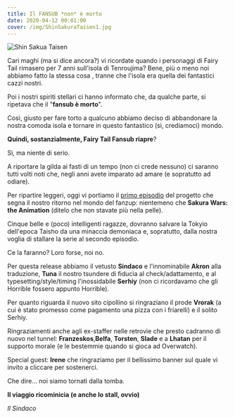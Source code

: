 ```yaml
---
title: Il FANSUB *non* è morto
date: 2020-04-12 00:01:00
cover: /img/ShinSakuraTaisen1.jpg
---
```


![Shin Sakua Taisen](/img/ShinSakuraTaisen1.jpg)

Cari maghi (ma si dice ancora?) vi ricordate quando i personaggi di Fairy Tail rimasero per 7 anni sull'isola di Tenroujima? Bene, più o meno noi abbiamo fatto la stessa cosa , tranne che l'isola era quella dei fantastici cazzi nostri.

Poi i nostri spiriti stellari ci hanno informato che, da qualche parte, si ripetava che il "**fansub è morto**".

Così, giusto per fare torto a qualcuno abbiamo deciso di abbandonare la nostra comoda isola e tornare in questo fantastico (sì, crediamoci) mondo.

**Quindi, sostanzialmente, Fairy Tail Fansub riapre**?

Sì, ma niente di serio.

A riportare la gilda ai fasti di un tempo (non ci crede nessuno) ci saranno tutti volti noti che, negli anni avete imparato ad amare (e sopratutto ad odiare).

Per ripartire leggeri, oggi vi portiamo il [primo episodio](https://nyaa.si/view/1237362) del progetto che segna il nostro ritorno nel mondo del fanzup: nientemeno che **Sakura Wars: the Animation** (ditelo che non stavate più nella pelle).

Cinque belle e (poco) intelligenti ragazze, dovranno salvare la Tokyio dell'epoca Taisho da una minaccia demoniaca e, sopratutto, dalla nostra voglia di stallare la serie al secondo episodio.

Ce la faranno? Loro forse, noi no.

Per questa release abbiamo il vetusto **Sindaco** e l'innominabile **Akron** alla traduzione, **Tuna** il nostro tsundere di fiducia al check/adattamento, e al typesetting/style/timing l'inossidabile **Serhiy** (non ci ricordavamo che gli Horrible fossero appunto Horrible).

Per quanto riguarda il nuovo sito cipollino si ringraziano il prode **Vrorak** (a cui è stato promesso come pagamento una pizza con i friarelli) e il solito Serhiy.

Ringraziamenti anche agli ex-staffer nelle retrovie che presto cadranno di nuovo nel tunnel: **Franzeskos**,**Belfa**, **Torsten**, **Slade** e a **Lhatan** per il supporto morale (e le bestemmie quando si gioca ad Overwatch).

Special guest: **Irene** che ringraziamo per il bellissimo banner sul quale vi invito a cliccare per sostenerci.

Che dire... noi siamo tornati dalla tomba.

**Il viaggio ricominicia (e anche lo stall, ovvio)**

_Il Sindaco_
